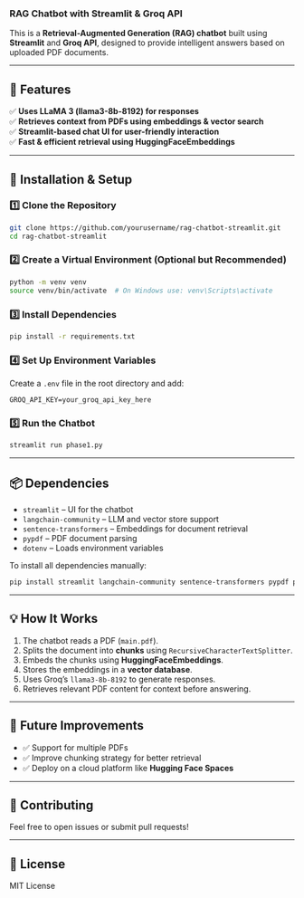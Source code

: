 

### **RAG Chatbot with Streamlit & Groq API**  

This is a **Retrieval-Augmented Generation (RAG) chatbot** built using **Streamlit** and **Groq API**, designed to provide intelligent answers based on uploaded PDF documents.  

---

## **🚀 Features**  
✅ **Uses LLaMA 3 (llama3-8b-8192) for responses**  
✅ **Retrieves context from PDFs using embeddings & vector search**  
✅ **Streamlit-based chat UI for user-friendly interaction**  
✅ **Fast & efficient retrieval using HuggingFaceEmbeddings**  

---

## **📌 Installation & Setup**  

### **1️⃣ Clone the Repository**  
```sh
git clone https://github.com/yourusername/rag-chatbot-streamlit.git  
cd rag-chatbot-streamlit
```

### **2️⃣ Create a Virtual Environment (Optional but Recommended)**  
```sh
python -m venv venv  
source venv/bin/activate  # On Windows use: venv\Scripts\activate
```

### **3️⃣ Install Dependencies**  
```sh
pip install -r requirements.txt
```

### **4️⃣ Set Up Environment Variables**  
Create a `.env` file in the root directory and add:  
```
GROQ_API_KEY=your_groq_api_key_here
```

### **5️⃣ Run the Chatbot**  
```sh
streamlit run phase1.py
```

---

## **📦 Dependencies**  
- `streamlit` – UI for the chatbot  
- `langchain-community` – LLM and vector store support  
- `sentence-transformers` – Embeddings for document retrieval  
- `pypdf` – PDF document parsing  
- `dotenv` – Loads environment variables  

To install all dependencies manually:  
```sh
pip install streamlit langchain-community sentence-transformers pypdf python-dotenv
```

---

## **💡 How It Works**  
1. The chatbot reads a PDF (`main.pdf`).  
2. Splits the document into **chunks** using `RecursiveCharacterTextSplitter`.  
3. Embeds the chunks using **HuggingFaceEmbeddings**.  
4. Stores the embeddings in a **vector database**.  
5. Uses Groq’s `llama3-8b-8192` to generate responses.  
6. Retrieves relevant PDF content for context before answering.  

---

## **🎯 Future Improvements**  
- ✅ Support for multiple PDFs  
- ✅ Improve chunking strategy for better retrieval  
- ✅ Deploy on a cloud platform like **Hugging Face Spaces**  

---

## **🤝 Contributing**  
Feel free to open issues or submit pull requests!  

---

## **📜 License**  
MIT License  

